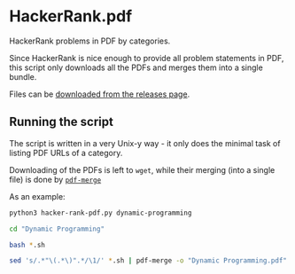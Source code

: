 
# HackerRank.pdf

HackerRank problems in PDF by categories.

Since HackerRank is nice enough to provide all problem statements in PDF, this script only downloads all the PDFs and merges them into a single bundle.

Files can be [downloaded from the releases page]().

## Running the script

The script is written in a very Unix-y way - it only does the minimal task of listing PDF URLs of a category.

Downloading of the PDFs is left to `wget`, while their merging (into a single file) is done by [`pdf-merge`](https://github.com/dufferzafar/.scripts/blob/master/pdf-merge)

As an example:

```bash
python3 hacker-rank-pdf.py dynamic-programming

cd "Dynamic Programming"

bash *.sh

sed 's/.*"\(.*\)".*/\1/' *.sh | pdf-merge -o "Dynamic Programming.pdf" -C "|" -f -
```

<!-- 
Difficulties:

Easy
Medium
Hard
Advanced
Expert
-->
